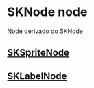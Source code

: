 # SKNode node

Node derivado do SKNode

## [SKSpriteNode](https://github.com/ghsumiyasu/Swift/blob/main/README-Swift-SKSpriteNode-br-pt.md)
## [SKLabelNode](https://github.com/ghsumiyasu/Swift/blob/main/README-Swift-SKLabelNode-br-pt.md)